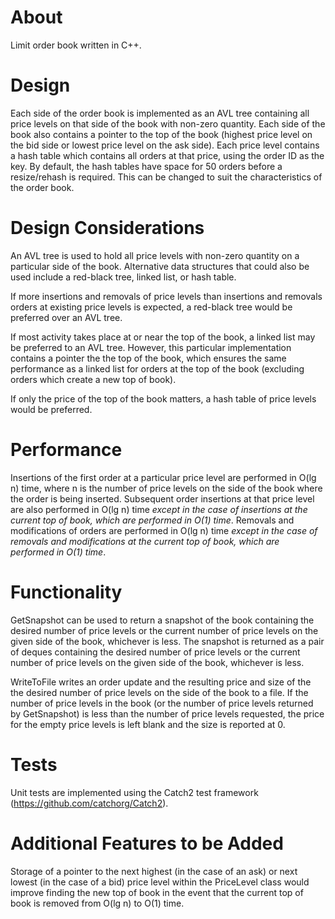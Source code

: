 # About

Limit order book written in C++.  

# Design

Each side of the order book is implemented as an AVL tree containing all price levels on that side of the book with 
non-zero quantity.  Each side of the book also contains a pointer to the top of the book (highest price level on the bid 
side or lowest price level on the ask side).  Each price level contains a hash table which contains all orders at that 
price, using the order ID as the key.  By default, the hash tables have space for 50 orders before a resize/rehash is 
required.  This can be changed to suit the characteristics of the order book.

# Design Considerations

An AVL tree is used to hold all price levels with non-zero quantity on a particular side of the book.  Alternative data 
structures that could also be used include a red-black tree, linked list, or hash table.  

If more insertions and removals of price levels than insertions and removals orders at existing price levels is expected, 
a red-black tree would be preferred over an AVL tree.

If most activity takes place at or near the top of the book, a linked list may be preferred to an AVL tree.  However, 
this particular implementation contains a pointer the the top of the book, which ensures the same performance as a 
linked list for orders at the top of the book (excluding orders which create a new top of book).

If only the price of the top of the book matters, a hash table of price levels would be preferred.

# Performance

Insertions of the first order at a particular price level are performed in O(lg n) time, where n is the number of price 
levels on the side of the book where the order is being inserted.  Subsequent order insertions at that price level are 
also performed in O(lg n) time _except in the case of insertions at the current top of book, which are performed in O(1) 
time_.  Removals and modifications of orders are performed in O(lg n) time _except in the case of removals and modifications 
at the current top of book, which are performed in O(1) time_.

# Functionality

GetSnapshot can be used to return a snapshot of the book containing the desired number of price levels or the current 
number of price levels on the given side of the book, whichever is less.  The snapshot is returned as a pair of deques 
containing the desired number of price levels or the current number of price levels on the given side of the book, 
whichever is less.

WriteToFile writes an order update and the resulting price and size of the the desired number of price levels on the 
side of the book to a file.  If the number of price levels in the book (or the number of price levels returned by 
GetSnapshot) is less than the number of price levels requested, the price for the empty price levels is left blank and 
the size is reported at 0. 

# Tests

Unit tests are implemented using the Catch2 test framework (https://github.com/catchorg/Catch2).

# Additional Features to be Added

Storage of a pointer to the next highest (in the case of an ask) or next lowest (in the case of a bid) price level within 
the PriceLevel class would improve finding the new top of book in the event that the current top of book is removed from 
O(lg n) to O(1) time.